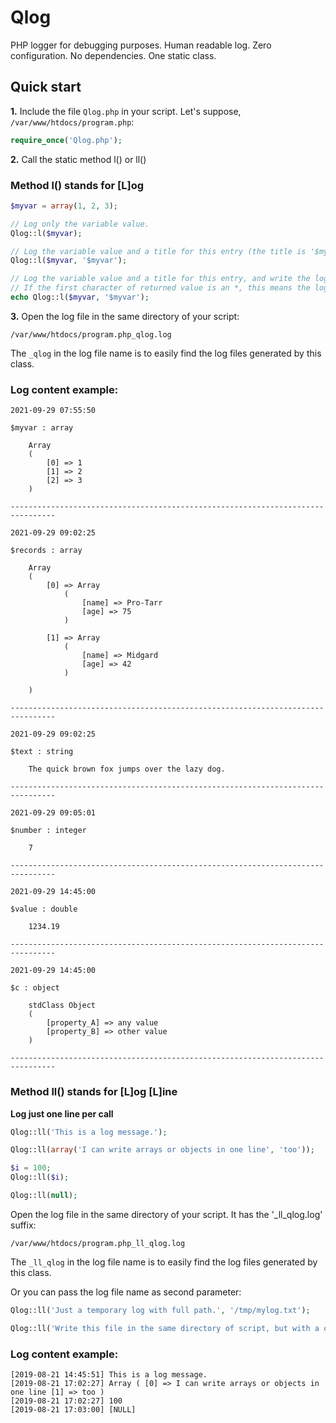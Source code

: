 # Qlog
PHP logger for debugging purposes. Human readable log. Zero configuration. No dependencies. One static class.

## Quick start

**1.** Include the file ```Qlog.php``` in your script. Let's suppose, ```/var/www/htdocs/program.php```:

```php
require_once('Qlog.php');
```

**2.** Call the static method l() or ll()

### Method l() stands for [L]og

```php
$myvar = array(1, 2, 3);

// Log only the variable value.
Qlog::l($myvar);

// Log the variable value and a title for this entry (the title is '$myvar').
Qlog::l($myvar, '$myvar');

// Log the variable value and a title for this entry, and write the logged data to standard output too.
// If the first character of returned value is an *, this means the log file could not be saved.
echo Qlog::l($myvar, '$myvar');
```

**3.** Open the log file in the same directory of your script:

```/var/www/htdocs/program.php_qlog.log```

The ```_qlog``` in the log file name is to easily find the log files generated by this class.

### Log content example:

```
2021-09-29 07:55:50

$myvar : array

    Array
    (
        [0] => 1
        [1] => 2
        [2] => 3
    )

--------------------------------------------------------------------------------

2021-09-29 09:02:25

$records : array

    Array
    (
        [0] => Array
            (
                [name] => Pro-Tarr
                [age] => 75
            )

        [1] => Array
            (
                [name] => Midgard
                [age] => 42
            )

    )

--------------------------------------------------------------------------------

2021-09-29 09:02:25

$text : string

    The quick brown fox jumps over the lazy dog.

--------------------------------------------------------------------------------

2021-09-29 09:05:01

$number : integer

    7

--------------------------------------------------------------------------------

2021-09-29 14:45:00

$value : double

    1234.19

--------------------------------------------------------------------------------

2021-09-29 14:45:00

$c : object

    stdClass Object
    (
        [property_A] => any value
        [property_B] => other value
    )

--------------------------------------------------------------------------------
```

### Method ll() stands for [L]og [L]ine

**Log just one line per call**

```php
Qlog::ll('This is a log message.');

Qlog::ll(array('I can write arrays or objects in one line', 'too'));

$i = 100;
Qlog::ll($i);

Qlog::ll(null);
```

Open the log file in the same directory of your script. It has the '_ll_qlog.log' suffix:

```/var/www/htdocs/program.php_ll_qlog.log```

The ```_ll_qlog``` in the log file name is to easily find the log files generated by this class.

Or you can pass the log file name as second parameter:

```php
Qlog::ll('Just a temporary log with full path.', '/tmp/mylog.txt');

Qlog::ll('Write this file in the same directory of script, but with a custom name.', 'mylog.txt');
```

### Log content example:

```
[2019-08-21 14:45:51] This is a log message.
[2019-08-21 17:02:27] Array ( [0] => I can write arrays or objects in one line [1] => too )
[2019-08-21 17:02:27] 100
[2019-08-21 17:03:00] [NULL]
```
